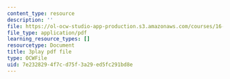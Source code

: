 ```yaml
---
content_type: resource
description: ''
file: https://ol-ocw-studio-app-production.s3.amazonaws.com/courses/16-687-private-pilot-ground-school-january-iap-2019/7e2328294f7cd75f3a29ed5fc291bd8e_EvcoYJtoQVw.pdf
file_type: application/pdf
learning_resource_types: []
resourcetype: Document
title: 3play pdf file
type: OCWFile
uid: 7e232829-4f7c-d75f-3a29-ed5fc291bd8e
---
```

